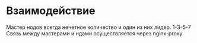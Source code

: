 # Взаимодействие

Мастер нодов всегда нечетное количество и один из них лидер. 1-3-5-7
Связь между мастерами и ндами осуществляется через nginx-proxy
